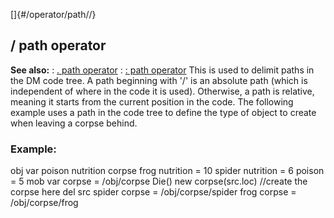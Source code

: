 []{#/operator/path//}
## / path operator
**See also:**
:   [. path operator](#/operator/path/%2e)
:   [: path operator](#/operator/path/:)
This is used to delimit paths in the DM code tree. A path beginning with
\'/\' is an absolute path (which is independent of where in the code it
is used). Otherwise, a path is relative, meaning it starts from the
current position in the code.
The following example uses a path in the code tree to define the type of
object to create when leaving a corpse behind.
### Example:
obj var poison nutrition corpse frog nutrition = 10 spider nutrition = 6
poison = 5 mob var corpse = /obj/corpse Die() new corpse(src.loc)
//create the corpse here del src spider corpse = /obj/corpse/spider frog
corpse = /obj/corpse/frog